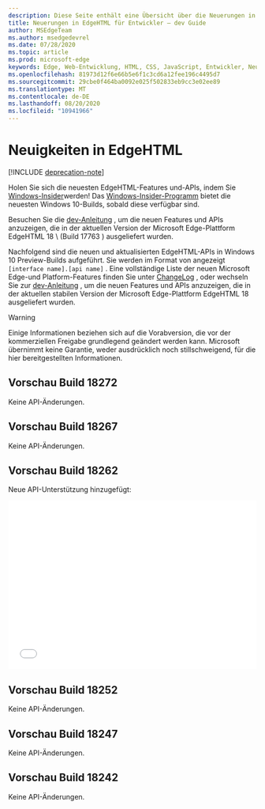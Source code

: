 ```yaml
---
description: Diese Seite enthält eine Übersicht über die Neuerungen in EdgeHTML Preview-Builds für Entwickler.
title: Neuerungen in EdgeHTML für Entwickler – dev Guide
author: MSEdgeTeam
ms.author: msedgedevrel
ms.date: 07/28/2020
ms.topic: article
ms.prod: microsoft-edge
keywords: Edge, Web-Entwicklung, HTML, CSS, JavaScript, Entwickler, Neuerungen in Edge, neue APIs in Edge, edgehtml, edgehtml Preview-Builds
ms.openlocfilehash: 81973d12f6e66b5e6f1c3cd6a12fee196c4495d7
ms.sourcegitcommit: 29cbe0f464ba0092e025f502833eb9cc3e02ee89
ms.translationtype: MT
ms.contentlocale: de-DE
ms.lasthandoff: 08/20/2020
ms.locfileid: "10941966"
---
```

# Neuigkeiten in EdgeHTML  

[!INCLUDE [deprecation-note](../includes/legacy-edge-note.md)]  

Holen Sie sich die neuesten EdgeHTML-Features und-APIs, indem Sie [Windows-Insider](https://insider.windows.com)werden!  Das [Windows-Insider-Programm](https://insider.windows.com) bietet die neuesten Windows 10-Builds, sobald diese verfügbar sind.  

Besuchen Sie die [dev-Anleitung](../dev-guide.md) , um die neuen Features und APIs anzuzeigen, die in der aktuellen Version der Microsoft Edge-Plattform EdgeHTML 18 \ (Build 17763 \) ausgeliefert wurden.  

Nachfolgend sind die neuen und aktualisierten EdgeHTML-APIs in Windows 10 Preview-Builds aufgeführt. Sie werden im Format von angezeigt `[interface name].[api name]` .  Eine vollständige Liste der neuen Microsoft Edge-und Platform-Features finden Sie unter [ChangeLog](https://developer.microsoft.com/microsoft-edge/platform/changelog) , oder wechseln Sie zur [dev-Anleitung](../dev-guide.md) , um die neuen Features und APIs anzuzeigen, die in der aktuellen stabilen Version der Microsoft Edge-Plattform EdgeHTML 18 ausgeliefert wurden.   

> [!WARNING] 
> Einige Informationen beziehen sich auf die Vorabversion, die vor der kommerziellen Freigabe grundlegend geändert werden kann.  Microsoft übernimmt keine Garantie, weder ausdrücklich noch stillschweigend, für die hier bereitgestellten Informationen.  

## Vorschau Build 18272  

Keine API-Änderungen.  

## Vorschau Build 18267  

Keine API-Änderungen.  

## Vorschau Build 18262  

Neue API-Unterstützung hinzugefügt:  

<iframe height='341' scrolling='no' title='EdgeHTML Preview Build 17682' src='//codepen.io/MSEdgeDev/embed/5a691c1840690352f409d3788b8167fa/?height=341&theme-id=23761&default-tab=result&embed-version=2' frameborder='no' allowtransparency='true' allowfullscreen='true' style='width: 100%;'>Weitere Informationen finden Sie <a href='https://codepen.io/MSEdgeDev/pen/5a691c1840690352f409d3788b8167fa/'> in der EdgeHTML Preview Build 17682 </a> von MSEdgeDev ( <a href='https://codepen.io/MSEdgeDev'> @MSEdgeDev </a> ) auf <a href='https://codepen.io'> CodePen </a> .  </iframe>  

## Vorschau Build 18252  

Keine API-Änderungen.  

## Vorschau Build 18247  

Keine API-Änderungen.  

## Vorschau Build 18242  

Keine API-Änderungen.  
